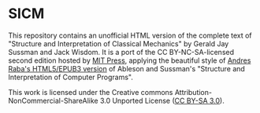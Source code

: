 SICM
====

This repository contains an unofficial HTML version of the complete text of
"Structure and Interpretation of Classical Mechanics" by Gerald Jay Sussman and
Jack Wisdom.  It is a port of the CC BY-NC-SA-licensed second edition hosted by
[MIT Press](https://mitpress.mit.edu/books/structure-and-interpretation-classical-mechanics-0),
applying the beautiful style of
[Andres Raba's HTML5/EPUB3 version](http://sarabander.github.io/sicp/)
of Ableson and Sussman's "Structure and Interpretation of Computer Programs".

This work is licensed under the Creative commons
Attribution-NonCommercial-ShareAlike 3.0 Unported License ([CC BY-SA
3.0](https://creativecommons.org/licenses/by-nc-sa/3.0/)).
